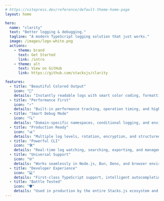 ```yaml
---
# https://vitepress.dev/reference/default-theme-home-page
layout: home

hero:
  name: "clarity"
  text: "Better logging & debugging."
  tagline: "A modern TypeScript logging solution that just works."
  image: /images/logo-white.png
  actions:
    - theme: brand
      text: Get Started
      link: /intro
    - theme: alt
      text: View on GitHub
      link: https://github.com/stacksjs/clarity

features:
  - title: "Beautiful Colored Output"
    icon: "🎨"
    details: "Instantly readable logs with smart color coding, formatting, and structured output. Supports both text and JSON formats."
  - title: "Performance First"
    icon: "⚡"
    details: "Built-in performance tracking, operation timing, and high-throughput logging with buffering support."
  - title: "Smart Debug Mode"
    icon: "🔍"
    details: "Domain-specific namespaces, conditional logging, and environment-aware debugging capabilities."
  - title: "Production Ready"
    icon: "📊"
    details: "Multiple log levels, rotation, encryption, and structured logging for enterprise applications."
  - title: "Powerful CLI"
    icon: "🛠"
    details: "Real-time log watching, searching, exporting, and management through an intuitive CLI."
  - title: "Universal Support"
    icon: "🌐"
    details: "Works seamlessly in Node.js, Bun, Deno, and browser environments with zero dependencies."
  - title: "Developer Experience"
    icon: "💻"
    details: "First-class TypeScript support, intelligent autocompletion, and extensive documentation."
  - title: "Battle Tested"
    icon: "🛡️"
    details: "Used in production by the entire Stacks.js ecosystem and numerous enterprise applications."
---
```


<Home />

